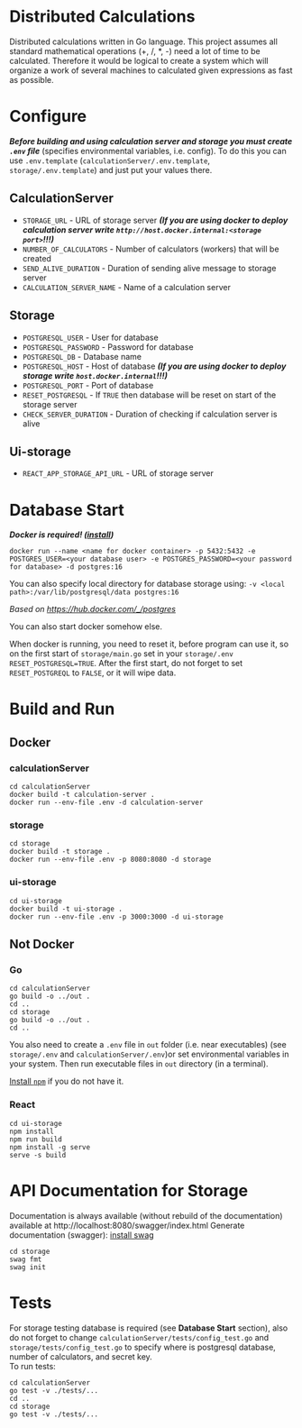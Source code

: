# Distributed Calculations
Distributed calculations written in Go language. This project assumes all standard mathematical operations (+, /, *, -) need a lot of time to be calculated. Therefore it would be logical to create a system which will organize a work of several machines to calculated given expressions as fast as possible.

# Configure
***Before building and using calculation server and storage you must create `.env` file*** (specifies environmental variables, i.e. config). To do this you can use `.env.template` (`calculationServer/.env.template`, `storage/.env.template`) and just put your values there.
## CalculationServer
- `STORAGE_URL` - URL of storage server ***(If you are using docker to deploy calculation server write `http://host.docker.internal:<storage port>`!!!)***
- `NUMBER_OF_CALCULATORS` - Number of calculators (workers) that will be created
- `SEND_ALIVE_DURATION` - Duration of sending alive message to storage server
- `CALCULATION_SERVER_NAME` - Name of a calculation server

## Storage
- `POSTGRESQL_USER` - User for database
- `POSTGRESQL_PASSWORD` - Password for database
- `POSTGRESQL_DB` - Database name
- `POSTGRESQL_HOST` - Host of database ***(If you are using docker to deploy storage write `host.docker.internal`!!!)***
- `POSTGRESQL_PORT` - Port of database
- `RESET_POSTGRESQL` - If `TRUE` then database will be reset on start of the storage server
- `CHECK_SERVER_DURATION` - Duration of checking if calculation server is alive

## Ui-storage
- `REACT_APP_STORAGE_API_URL` - URL of storage server

# Database Start
***Docker is required! ([install](https://docs.docker.com/engine/install/))***

```shell
docker run --name <name for docker container> -p 5432:5432 -e  POSTGRES_USER=<your database user> -e POSTGRES_PASSWORD=<your password for database> -d postgres:16
```

You can also specify local directory for database storage using: `-v <local path>:/var/lib/postgresql/data postgres:16`

*Based on https://hub.docker.com/_/postgres*

You can also start docker somehow else.

When docker is running, you need to reset it, before program can use it, so on the first start of `storage/main.go` set in your `storage/.env` `RESET_POSTGRESQL=TRUE`. After the first start, do not forget to set `RESET_POSTGREQL` to `FALSE`, or it will wipe data.

# Build and Run
## Docker
### calculationServer
```shell
cd calculationServer
docker build -t calculation-server .
docker run --env-file .env -d calculation-server
```
### storage
```shell
cd storage
docker build -t storage .
docker run --env-file .env -p 8080:8080 -d storage
```
### ui-storage
```shell
cd ui-storage
docker build -t ui-storage .
docker run --env-file .env -p 3000:3000 -d ui-storage
```

## Not Docker
### Go
```shell
cd calculationServer
go build -o ../out .
cd ..
cd storage
go build -o ../out .
cd ..
```
You also need to create a `.env` file in `out` folder (i.e. near executables) (see `storage/.env` and `calculationServer/.env`)or set environmental variables in your system. Then run executable files in `out` directory (in a terminal).

[Install `npm`](https://docs.npmjs.com/downloading-and-installing-node-js-and-npm) if you do not have it.
### React
```shell
cd ui-storage
npm install
npm run build
npm install -g serve
serve -s build
```


# API Documentation for Storage
Documentation is always available (without rebuild of the documentation) available at http://localhost:8080/swagger/index.html
Generate documentation (swagger):
[install swag](https://github.com/swaggo/swag)
````shell
cd storage
swag fmt
swag init
````

# Tests
For storage testing database is required (see **Database Start** section), also do not forget to change `calculationServer/tests/config_test.go` and `storage/tests/config_test.go` to specify where is postgresql database, number of calculators, and secret key.\
To run tests:
````shell
cd calculationServer
go test -v ./tests/...
cd ..
cd storage
go test -v ./tests/...
````